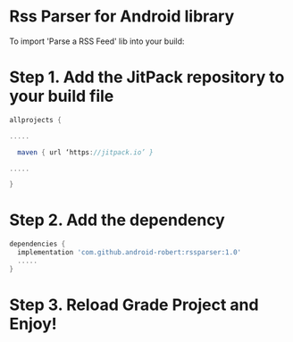 # Rss Parser for Android library
To import 'Parse a RSS Feed' lib into your build:

# Step 1. Add the JitPack repository to your build file
```groovy
allprojects {

.....

  maven { url ‘https://jitpack.io’ }

.....

}
```
# Step 2. Add the dependency

``` groovy
dependencies {
  implementation 'com.github.android-robert:rssparser:1.0'
  .....
}
```

# Step 3. Reload Grade Project and Enjoy!
